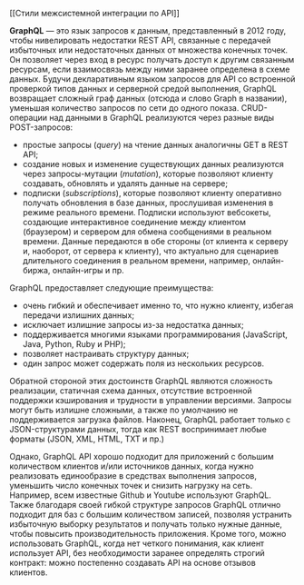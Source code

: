 [[Стили межсистемной интеграции по API]]

**GraphQL** — это язык запросов к данным, представленный в 2012 году, чтобы нивелировать недостатки REST API, связанные с передачей избыточных или недостаточных данных от множества конечных точек. Он позволяет через вход в ресурс получать доступ к другим связанным ресурсам, если взаимосвязь между ними заранее определена в схеме данных. Будучи декларативным языком запросов для API со встроенной проверкой типов данных и серверной средой выполнения, GraphQL возвращает сложный граф данных (отсюда и слово Graph в названии), уменьшая количество запросов по сети до одного показа. CRUD-операции над данными в GraphQL реализуются через разные виды POST-запросов:

- простые запросы (_query_) на чтение данных аналогичны GET в REST API;
- создание новых и изменение существующих данных реализуются через запросы-мутации (_mutation_), которые позволяют клиенту создавать, обновлять и удалять данные на сервере;
- подписки (_subscriptions_), которые позволяют клиенту оперативно получать обновления в базе данных, прослушивая изменения в режиме реального времени. Подписки используют вебсокеты, создающие интерактивное соединение между клиентом (браузером) и сервером для обмена сообщениями в реальном времени. Данные передаются в обе стороны (от клиента к серверу и, наоборот, от сервера к клиенту), что актуально для сценариев длительного соединения в реальном времени, например, онлайн-биржа, онлайн-игры и пр.

GraphQL предоставляет следующие преимущества:

- очень гибкий и обеспечивает именно то, что нужно клиенту, избегая передачи излишних данных;
- исключает излишние запросы из-за недостатка данных;
- поддерживается многими языками программирования (JavaScript, Java, Python, Ruby и PHP);
- позволяет настраивать структуру данных;
- один запрос может содержать поля из нескольких ресурсов.

Обратной стороной этих достоинств GraphQL являются сложность реализации, статичная схема данных, отсутствие встроенной поддержки кэширования и трудности в управлении версиями. Запросы могут быть излишне сложными, а также по умолчанию не поддерживается загрузка файлов. Наконец, GraphQL работает только с JSON-структурами данных, тогда как REST воспринимает любые форматы (JSON, XML, HTML, TXT и пр.)

Однако, GraphQL API хорошо подходит для приложений с большим количеством клиентов и/или источников данных, когда нужно реализовать единообразие в средствах выполнения запросов, уменьшить число конечных точек и снизить нагрузку на сеть. Например, всем известные Github и Youtube используют GraphQL. Также благодаря своей гибкой структуре запросов GraphQL отлично подходит для баз с большим количеством записей, позволяя устранить избыточную выборку результатов и получать только нужные данные, чтобы повысить производительность приложения. Кроме того, можно использовать GraphQL, когда нет четкого понимания, как клиент использует API, без необходимости заранее определять строгий контракт: можно постепенно создавать API на основе отзывов клиентов.



